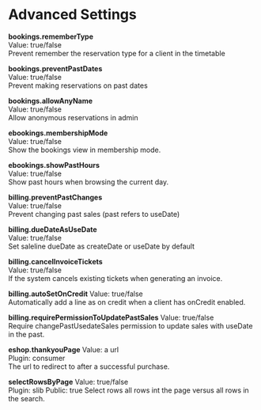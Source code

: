 
Advanced Settings
============================

**bookings.rememberType**  
Value: true/false  
Prevent remember the reservation type for a client in the timetable

**bookings.preventPastDates**  
Value: true/false  
Prevent making reservations on past dates

**bookings.allowAnyName**  
Value: true/false  
Allow anonymous reservations in admin

**ebookings.membershipMode**  
Value: true/false  
Show the bookings view in membership mode.

**ebookings.showPastHours**  
Value: true/false  
Show past hours when browsing the current day.

**billing.preventPastChanges**  
Value: true/false  
Prevent changing past sales (past refers to useDate)

**billing.dueDateAsUseDate**  
Value: true/false              
Set saleline dueDate as createDate or useDate by default

**billing.cancelInvoiceTickets**  
Value: true/false  
If the system cancels existing tickets when generating an invoice.

**billing.autoSetOnCredit**
Value: true/false  
Automatically add a line as on credit when a client has onCredit enabled.

**billing.requirePermissionToUpdatePastSales**
Value: true/false  
Require changePastUsedateSales permission to update sales with useDate in the past.

**eshop.thankyouPage**
Value: a url  
Plugin: consumer  
The url to redirect to after a successful purchase.  

**selectRowsByPage**
Value: true/false  
Plugin: slib
Public: true
Select rows all rows int the page versus all rows in the search.


